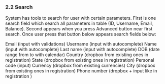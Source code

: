 ### 2.2 Search

System has tools to search for user with certain parameters.
First is one search field which search all parameters in table (ID, Username, Email, Balance).
Second appears when you press Advanced button near first search. Once user press that button below appears search fields below:

Email (input with validations)
Username (input with autocomplete)
Name (input with autocomplete)
Last name (input with autocomplete)
DOB (date range from to  with calendar)
Country (dropbox from existing ones in registration)
State (dropbox from existing ones in registration)
Personal code (input)
Currency (dropbox from existing currencies)
City (dropbox from existing ones in registration)
Phone number (dropbox + input like in registration )
